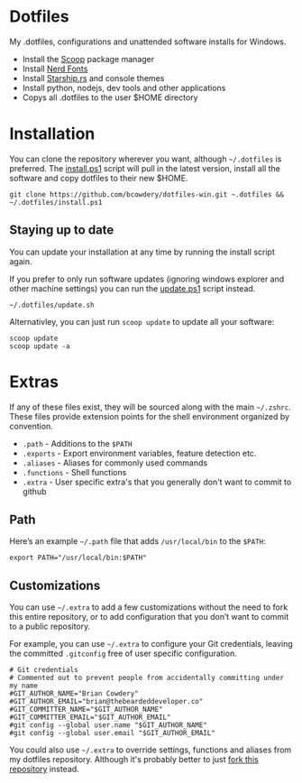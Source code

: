 Dotfiles
========

My .dotfiles, configurations and unattended software installs for Windows.

* Install the [Scoop](https://scoop.sh) package manager
* Install [Nerd Fonts](https://www.nerdfonts.com/)
* Install [Starship.rs](https://starship.rs/) and console themes
* Install python, nodejs, dev tools and other applications
* Copys all .dotfiles to the user $HOME directory


# Installation

You can clone the repository wherever you want, although `~/.dotfiles` is preferred. The [install.ps1](install.ps1) script will pull in the latest version, install all the software and copy dotfiles to their new $HOME.

```
git clone https://github.com/bcowdery/dotfiles-win.git ~.dotfiles && ~/.dotfiles/install.ps1
```

## Staying up to date

You can update your installation at any time by running the install script again.

If you prefer to only run software updates (ignoring windows explorer and other machine settings) you can run the [update.ps1](update.ps1) script instead.
```shell
~/.dotfiles/update.sh
```

Alternativley, you can just run `scoop update` to update all your software:
```shell
scoop update
scoop update -a
```



# Extras

If any of these files exist, they will be sourced along with the main `~/.zshrc`. These files provide extension points for the shell environment organized by convention.

- `.path` - Additions to the `$PATH`
- `.exports` - Export environment variables, feature detection etc.
- `.aliases` - Aliases for commonly used commands
- `.functions` - Shell functions
- `.extra` - User specific extra's that you generally don't want to commit to github

## Path

Here’s an example `~/.path` file that adds `/usr/local/bin` to the `$PATH`:

```shell
export PATH="/usr/local/bin:$PATH"
```

## Customizations

You can use `~/.extra` to add a few customizations without the need to fork this entire repository, or to add configuration that you don’t want to commit to a public repository.

For example, you can use `~/.extra` to configure your Git credentials, leaving the committed `.gitconfig` free
of user specific configuration.

```shell
# Git credentials
# Commented out to prevent people from accidentally committing under my name
#GIT_AUTHOR_NAME="Brian Cowdery"
#GIT_AUTHOR_EMAIL="brian@thebeardeddeveloper.co"
#GIT_COMMITTER_NAME="$GIT_AUTHOR_NAME"
#GIT_COMMITTER_EMAIL="$GIT_AUTHOR_EMAIL"
#git config --global user.name "$GIT_AUTHOR_NAME"
#git config --global user.email "$GIT_AUTHOR_EMAIL"
```

You could also use `~/.extra` to override settings, functions and aliases from my dotfiles repository. Although it's probably better to just [fork this repository](https://github.com/bcowdery/dotfiles-win/fork) instead.
